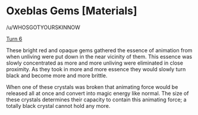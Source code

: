 # Oxeblas Gems [Materials]

/u/WHOSGOTYOURSKINNOW

[Turn 6](https://www.reddit.com/r/GodhoodWB/comments/fv4ovs/endless_pantheon_turn_6/fmi50gw/)

These bright red and opaque gems gathered the essence of animation from when unliving were put down in the near vicinity of them. This essence was slowly concentrated as more and more unliving were eliminated in close proximity. As they took in more and more essence they would slowly turn black and become more and more brittle.

When one of these crystals was broken that animating force would be released all at once and convert into magic energy like normal. The size of these crystals determines their capacity to contain this animating force; a totally black crystal cannot hold any more.

